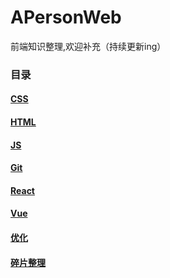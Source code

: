 # APersonWeb
前端知识整理,欢迎补充（持续更新ing）

### 目录

#### [CSS](CSS/README.md)

#### [HTML](HTML/README.md)

#### [JS](JS/README.md)

#### [Git](Git/README.md)

#### [React](React/README.md)

#### [Vue](Vue/README.md)

#### [优化](优化/README.md)

#### [碎片整理](碎片整理/README.md)
